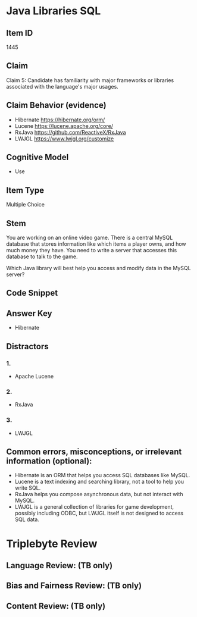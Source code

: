 # Java Libraries SQL

## Item ID
1445

## Claim
Claim 5: Candidate has familiarity with major frameworks or libraries associated with the language's major usages.

## Claim Behavior (evidence)

* Hibernate https://hibernate.org/orm/
* Lucene https://lucene.apache.org/core/
* RxJava https://github.com/ReactiveX/RxJava 
* LWJGL https://www.lwjgl.org/customize

## Cognitive Model
* Use

## Item Type
Multiple Choice

## Stem
You are working on an online video game.
There is a central MySQL database that stores information like 
which items a player owns, and how much money they have.
You need to write a server that accesses this database to talk to the game.

Which Java library will best help you access and modify data in the MySQL server?

## Code Snippet


## Answer Key
* Hibernate

## Distractors
### 1.
* Apache Lucene
### 2.
* RxJava
### 3.
* LWJGL

## Common errors, misconceptions, or irrelevant information (optional):
* Hibernate is an ORM that helps you access SQL databases like MySQL.
* Lucene is a text indexing and searching library, not a tool to help you write SQL.
* RxJava helps you compose asynchronous data, but not interact with MySQL.
* LWJGL is a general collection of libraries for game development, possibly including ODBC, but LWJGL itself is not designed to access SQL data.

# Triplebyte Review


## Language Review: (TB only)


## Bias and Fairness Review: (TB only)


## Content Review: (TB only)

